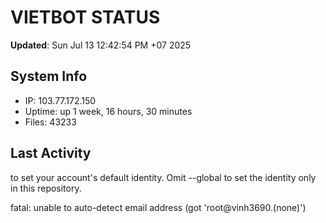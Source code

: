 # VIETBOT STATUS
**Updated**: Sun Jul 13 12:42:54 PM +07 2025

## System Info
- IP: 103.77.172.150
- Uptime: up 1 week, 16 hours, 30 minutes
- Files: 43233

## Last Activity

to set your account's default identity.
Omit --global to set the identity only in this repository.

fatal: unable to auto-detect email address (got 'root@vinh3690.(none)')
